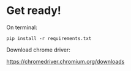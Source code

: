 # Get ready!

On terminal:

`pip install -r requirements.txt`

Download chrome driver:

https://chromedriver.chromium.org/downloads
